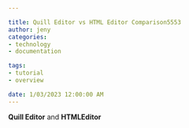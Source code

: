 ```yaml
---

title: Quill Editor vs HTML Editor Comparison5553
author: jeny
categories: 
- technology
- documentation

tags: 
- tutorial
- overview

date: 1/03/2023 12:00:00 AM
---
```



<p><strong>Quill Editor</strong> and <strong>HTMLEditor </strong></p>